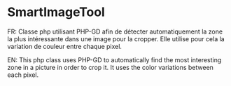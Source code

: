 # SmartImageTool


FR: Classe php utilisant PHP-GD afin de détecter automatiquement la zone la plus intéressante dans une image pour la cropper. Elle utilise pour cela la variation de couleur entre chaque pixel.

EN: This php class uses PHP-GD to automatically find the most interesting zone in a picture in order to crop it. It uses the color variations between each pixel.


